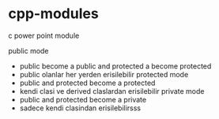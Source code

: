 # cpp-modules
c power point module

public mode
 - public become a public and protected a become protected
 - public olanlar her yerden erisilebilir
protected mode
 - public and protected become a protected
 - kendi clasi ve derived claslardan erisilebilir
private mode
 - public and protected become a private
 - sadece kendi clasindan erisilebilirsss
